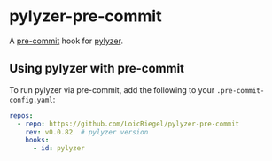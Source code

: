 # pylyzer-pre-commit

A [pre-commit](https://pre-commit.com/) hook for [pylyzer](https://github.com/mtshiba/pylyzer).

## Using pylyzer with pre-commit

To run pylyzer via pre-commit, add the following to your ``.pre-commit-config.yaml``:
```yaml
repos:
  - repo: https://github.com/LoicRiegel/pylyzer-pre-commit
    rev: v0.0.82  # pylyzer version
    hooks:
      - id: pylyzer
```
